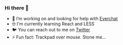 ### Hi there 👋

- 🚀 I’m working on and looking for help with [Everchat](https://github.com/everchathq/everchathq)
- 🤓 I'm currently learning React and LESS
- 🐦 You can reach out to me on [Twitter](https://twitter.com/fialaerik)
- ⚡️ Fun fact: Trackpad over mouse. Stone me...
